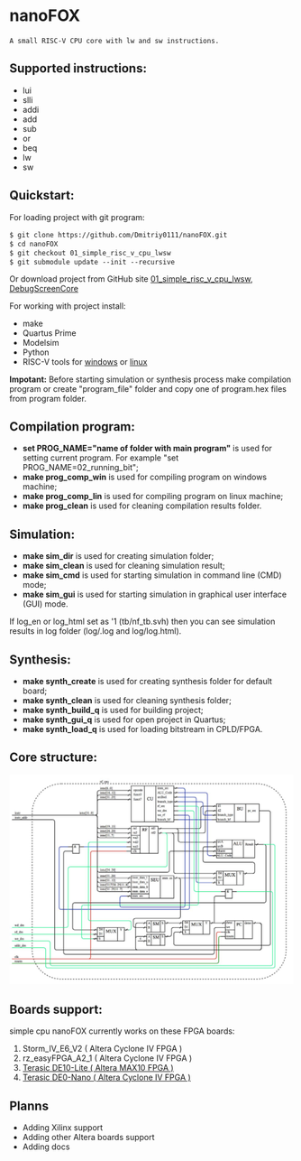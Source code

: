 # **nanoFOX**
    A small RISC-V CPU core with lw and sw instructions.
## Supported instructions:
*   lui
*   slli
*   addi
*   add
*   sub
*   or
*   beq
*   lw
*   sw

## Quickstart:
For loading project with git program:

    $ git clone https://github.com/Dmitriy0111/nanoFOX.git 
    $ cd nanoFOX 
    $ git checkout 01_simple_risc_v_cpu_lwsw 
    $ git submodule update --init --recursive 

Or download project from GitHub site <a href="https://github.com/Dmitriy0111/nanoFOX">01_simple_risc_v_cpu_lwsw</a>, <a href="https://github.com/Dmitriy0111/DebugScreenCore">DebugScreenCore</a>

For working with project install:
*   make
*   Quartus Prime
*   Modelsim
*   Python
*   RISC-V tools for <a href="https://">windows</a> or <a href="https://">linux</a>

**Impotant:** Before starting simulation or synthesis process make compilation program or create "program_file" folder and copy one of program.hex files from program folder.

## Compilation program:
*   **set PROG_NAME="name of folder with main program"** is used for setting current program. For example "set PROG_NAME=02_running_bit";
*   **make prog_comp_win** is used for compiling program on windows machine;
*   **make prog_comp_lin** is used for compiling program on linux machine;
*   **make prog_clean** is used for cleaning compilation results folder.

## Simulation:
*   **make sim_dir** is used for creating simulation folder;
*   **make sim_clean** is used for cleaning simulation result;
*   **make sim_cmd** is used for starting simulation in command line (CMD) mode;
*   **make sim_gui** is used for starting simulation in graphical user interface (GUI) mode.

If log_en or log_html set as '1 (tb/nf_tb.svh) then you can see simulation results in log folder (log/.log and log/log.html).

## Synthesis:
*   **make synth_create** is used for creating synthesis folder for default board;
*   **make synth_clean** is used for cleaning synthesis folder;
*   **make synth_build_q** is used for building project;
*   **make synth_gui_q** is used for open project in Quartus;
*   **make synth_load_q** is used for loading bitstream in CPLD/FPGA.

## Core structure:
![cpu_system](doc/cpu_system.jpg)

## Boards support:
simple cpu nanoFOX currently works on these FPGA boards:
<ol>
<li>Storm_IV_E6_V2 ( Altera Cyclone IV FPGA )</li>
<li>rz_easyFPGA_A2_1 ( Altera Cyclone IV FPGA )</li>
<li><a href="https://www.terasic.com.tw/cgi-bin/page/archive.pl?Language=English&CategoryNo=234&No=1021">Terasic DE10-Lite ( Altera MAX10 FPGA )</a></li>
<li><a href="https://www.terasic.com.tw/cgi-bin/page/archive.pl?No=593">Terasic DE0-Nano ( Altera Cyclone IV FPGA )</a></li>
</ol>

## Planns
*   Adding Xilinx support
*   Adding other Altera boards support
*   Adding docs
